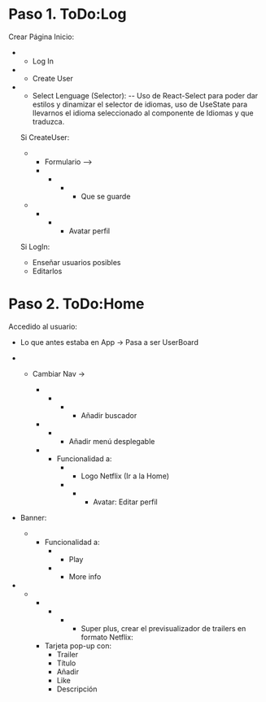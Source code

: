 # Paso 1. ToDo:Log

Crear Página Inicio:

- - Log In
- - Create User
- - Select Lenguage (Selector):
    -- Uso de React-Select para poder dar estilos y dinamizar el selector de idiomas, uso de UseState para llevarnos el idioma seleccionado al componente de Idiomas y que traduzca.

  Si CreateUser:

  - - Formulario -->
    * - - - Que se guarde
  - - - - Avatar perfil

  Si LogIn:

  - Enseñar usuarios posibles
  - Editarlos

# Paso 2. ToDo:Home

Accedido al usuario:

- Lo que antes estaba en App -> Pasa a ser UserBoard
- - Cambiar Nav ->

    - - - - Añadir buscador
    - - - Añadir menú desplegable

    - - Funcionalidad a:
        - - Logo Netflix (Ir a la Home)
        - - - Avatar: Editar perfil

- Banner:

  - - Funcionalidad a:
      - - Play
      - - More info

- - - - - - Super plus, crear el previsualizador de trailers en formato Netflix:
    * Tarjeta pop-up con:
      - Trailer
      - Título
      - Añadir
      - Like
      - Descripción
